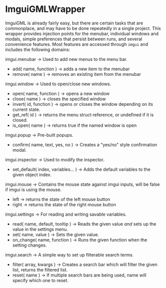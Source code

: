 # ImguiGMLWrapper
ImguiGML is already fairly easy, but there are certain tasks that are commonplace, and may have to be done
repeatedly in a single project.  This wrapper provides injection points for the menubar, individual
windows and modals, simple preferences that persist between runs, and several convenience features.  Most
features are accessed through `imgui` and includes the following domains:

imgui.menubar -> Used to add new menus to the menu bar.
*	add( name, function ) -> adds a new item to the menubar
*	remove( name ) -> removes an existing item from the menubar


imgui.window -> Used to open/close new windows.
*	open( name, function ) -> opens a new window
*	close( name ) -> closes the specified window
*	invert( id, function ) -> opens or closes the window depending on its current state.
*	get_ref( id ) -> returns the menu struct reference, or undefined if it is closed.
*	is_open( name ) -> returns true if the named window is open


imgui.popup -> Pre-built popups.
*	confirm( name, text, yes, no ) -> Creates a "yes/no" style confirmation modal.


imgui.inspector -> Used to modify the inspector.
*	set_default( index, variables... ) -> Adds the default variables to the given object index.


imgui.mouse -> Contains the mouse state against imgui inputs, will be false if imgui is using the mouse.
*	left	-> returns the state of the left mouse button
*	right	-> returns the state of the right mouse button


imgui.settings -> For reading and writing savable variables.
*	read( name, default, tooltip ) -> Reads the given value *and* sets up the value in the settings menu.
*	set( name, value ) -> Sets the given value.
*	on_change( name, function ) -> Runs the given function when the setting changes.
	

imgui.search -> A simple way to set up filterable search terms.
*	filter( array, kwargs ) -> Creates a search bar which will filter the given list, returns the filtered list.
*	reset( name ) -> If multiple search bars are being used, name will specify which one to reset.
	

